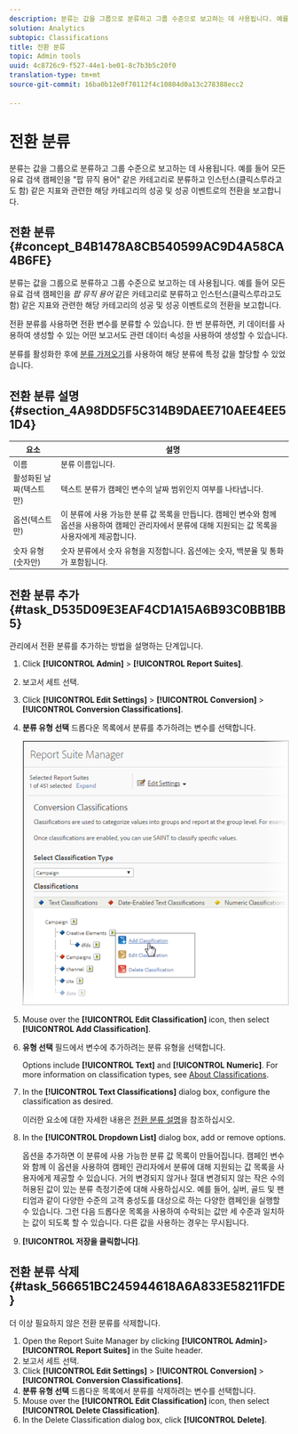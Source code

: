 ```yaml
---
description: 분류는 값을 그룹으로 분류하고 그룹 수준으로 보고하는 데 사용됩니다. 예를 들어 모든 유료 검색 캠페인을 "팝 뮤직 용어" 같은 카테고리로 분류하고 인스턴스(클릭스루라고도 함) 같은 지표와 관련한 해당 카테고리의 성공 및 성공 이벤트로의 전환을 보고합니다.
solution: Analytics
subtopic: Classifications
title: 전환 분류
topic: Admin tools
uuid: 4c8726c9-f527-44e1-be01-8c7b3b5c20f0
translation-type: tm+mt
source-git-commit: 16ba0b12e0f70112f4c10804d0a13c278388ecc2

---
```



# 전환 분류

분류는 값을 그룹으로 분류하고 그룹 수준으로 보고하는 데 사용됩니다. 예를 들어 모든 유료 검색 캠페인을 "팝 뮤직 용어" 같은 카테고리로 분류하고 인스턴스(클릭스루라고도 함) 같은 지표와 관련한 해당 카테고리의 성공 및 성공 이벤트로의 전환을 보고합니다.

## 전환 분류 {#concept_B4B1478A8CB540599AC9D4A58CA4B6FE}

분류는 값을 그룹으로 분류하고 그룹 수준으로 보고하는 데 사용됩니다. 예를 들어 모든 유료 검색 캠페인을 *팝 뮤직 용어* 같은 카테고리로 분류하고 인스턴스(클릭스루라고도 함) 같은 지표와 관련한 해당 카테고리의 성공 및 성공 이벤트로의 전환을 보고합니다.

전환 분류를 사용하면 전환 변수를 분류할 수 있습니다. 한 번 분류하면, 키 데이터를 사용하여 생성할 수 있는 어떤 보고서도 관련 데이터 속성을 사용하여 생성할 수 있습니다.

분류를 활성화한 후에 [분류 가져오기](/help/components/c-classifications2/c-classifications-importer/c-working-with-saint.md)를 사용하여 해당 분류에 특정 값을 할당할 수 있었습니다.

## 전환 분류 설명 {#section_4A98DD5F5C314B9DAEE710AEE4EE51D4}

<table id="table_0B72C485467348E2A34BF913441F4AF5"> 
 <thead> 
  <tr> 
   <th colname="col1" class="entry"> 요소 </th> 
   <th colname="col2" class="entry"> 설명 </th> 
  </tr> 
 </thead>
 <tbody> 
  <tr> 
   <td colname="col1"> <span class="wintitle"> 이름 </span> </td> 
   <td colname="col2"> 분류 이름입니다. </td> 
  </tr> 
  <tr> 
   <td colname="col1"> <span class="wintitle"> 활성화된 날짜(텍스트만)</span> </td> 
   <td colname="col2"> <p>텍스트 분류가 캠페인 변수의 날짜 범위인지 여부를 나타냅니다. </p> </td> 
  </tr> 
  <tr> 
   <td colname="col1"> <span class="wintitle"> 옵션(텍스트만)</span> </td> 
   <td colname="col2">이 분류에 사용 가능한 분류 값 목록을 만듭니다. 캠페인 변수와 함께 <span class="wintitle">옵션</span>을 사용하여 <span class="wintitle">캠페인 관리자</span>에서 분류에 대해 지원되는 값 목록을 사용자에게 제공합니다. </td> 
  </tr> 
  <tr> 
   <td colname="col1"> <span class="wintitle"> 숫자 유형(숫자만)</span> </td> 
   <td colname="col2">숫자 분류에서 숫자 유형을 지정합니다. 옵션에는 <span class="wintitle">숫자</span>, <span class="wintitle">백분율</span> 및 <span class="wintitle">통화</span>가 포함됩니다. </td> 
  </tr> 
 </tbody> 
</table>

## 전환 분류 추가 {#task_D535D09E3EAF4CD1A15A6B93C0BB1BB5}

<!-- 

t_classification_conversion.xml

 -->

관리에서 전환 분류를 추가하는 방법을 설명하는 단계입니다.

1. Click **[!UICONTROL Admin]** &gt; **[!UICONTROL Report Suites]**.
1. 보고서 세트 선택.
1. Click **[!UICONTROL Edit Settings]** &gt; **[!UICONTROL Conversion]** &gt; **[!UICONTROL Conversion Classifications]**.
1. **분류 유형 선택** 드롭다운 목록에서 분류를 추가하려는 변수를 선택합니다.

   ![단계 정보](assets/sub_class_create.png)

1. Mouse over the **[!UICONTROL Edit Classification]** icon, then select **[!UICONTROL Add Classification]**.
1. **유형 선택** 필드에서 변수에 추가하려는 분류 유형을 선택합니다.

   Options include **[!UICONTROL Text]** and **[!UICONTROL Numeric]**. For more information on classification types, see [About Classifications](/help/components/c-classifications2/c-classifications.md).
1. In the **[!UICONTROL Text Classifications]** dialog box, configure the classification as desired.

   이러한 요소에 대한 자세한 내용은 [전환 분류 설명](/help/components/c-classifications2/conversion-classifications.md#section_4A98DD5F5C314B9DAEE710AEE4EE51D4)을 참조하십시오.

1. In the **[!UICONTROL Dropdown List]** dialog box, add or remove options.

   옵션을 추가하면 이 분류에 사용 가능한 분류 값 목록이 만들어집니다. 캠페인 변수와 함께 이 옵션을 사용하여 캠페인 관리자에서 분류에 대해 지원되는 값 목록을 사용자에게 제공할 수 있습니다. 거의 변경되지 않거나 절대 변경되지 않는 작은 수의 허용된 값이 있는 분류 측정기준에 대해 사용하십시오. 예를 들어, 실버, 골드 및 팬티엄과 같이 다양한 수준의 고객 충성도를 대상으로 하는 다양한 캠페인을 실행할 수 있습니다. 그런 다음 드롭다운 목록을 사용하여 수락되는 값만 세 수준과 일치하는 값이 되도록 할 수 있습니다. 다른 값을 사용하는 경우는 무시됩니다.
1. **[!UICONTROL 저장을 클릭합니다]**.

## 전환 분류 삭제 {#task_566651BC245944618A6A833E58211FDE}

<!-- 

t_classification_delete_conversion.xml

 -->

더 이상 필요하지 않은 전환 분류를 삭제합니다.

1. Open the Report Suite Manager by clicking **[!UICONTROL Admin]**&gt; **[!UICONTROL Report Suites]** in the Suite header.
1. 보고서 세트 선택.
1. Click **[!UICONTROL Edit Settings]** &gt; **[!UICONTROL Conversion]** &gt; **[!UICONTROL Conversion Classifications]**.
1. **분류 유형 선택** 드롭다운 목록에서 분류를 삭제하려는 변수를 선택합니다.
1. Mouse over the **[!UICONTROL Edit Classification]** icon, then select **[!UICONTROL Delete Classification]**.
1. In the Delete Classification dialog box, click **[!UICONTROL Delete]**.
